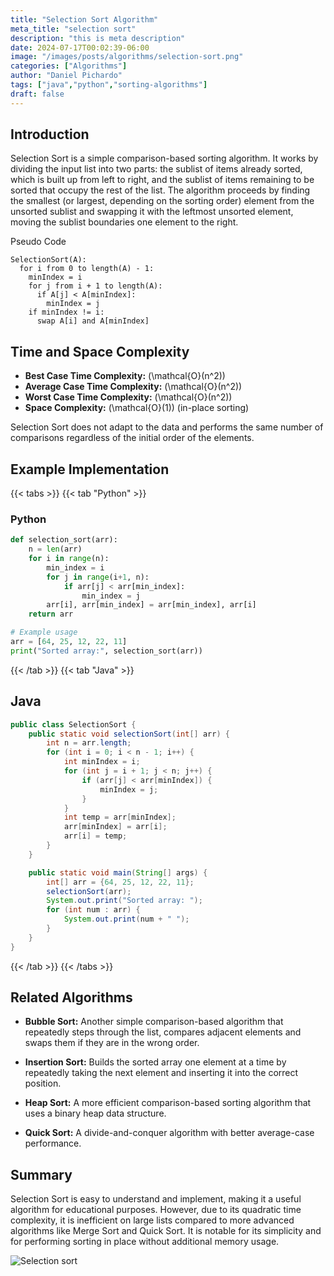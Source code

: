 ```yaml
---
title: "Selection Sort Algorithm"
meta_title: "selection sort"
description: "this is meta description"
date: 2024-07-17T00:02:39-06:00
image: "/images/posts/algorithms/selection-sort.png"
categories: ["Algorithms"]
author: "Daniel Pichardo"
tags: ["java","python","sorting-algorithms"]
draft: false
---
```


## Introduction

Selection Sort is a simple comparison-based sorting algorithm. It works by dividing the input list into two parts: the sublist of items already sorted, which is built up from left to right, and the sublist of items remaining to be sorted that occupy the rest of the list. The algorithm proceeds by finding the smallest (or largest, depending on the sorting order) element from the unsorted sublist and swapping it with the leftmost unsorted element, moving the sublist boundaries one element to the right.


Pseudo Code
```shell
SelectionSort(A):
  for i from 0 to length(A) - 1:
    minIndex = i
    for j from i + 1 to length(A):
      if A[j] < A[minIndex]:
        minIndex = j
    if minIndex != i:
      swap A[i] and A[minIndex]
```


## Time and Space Complexity

* **Best Case Time Complexity:** \(\mathcal{O}(n^2)\)
* **Average Case Time Complexity:** \(\mathcal{O}(n^2)\)
* **Worst Case Time Complexity:** \(\mathcal{O}(n^2)\)
* **Space Complexity:** \(\mathcal{O}(1)\) (in-place sorting)

Selection Sort does not adapt to the data and performs the same number of comparisons regardless of the initial order of the elements.

## Example Implementation

{{< tabs >}}
{{< tab "Python" >}}

### Python

```python
def selection_sort(arr):
    n = len(arr)
    for i in range(n):
        min_index = i
        for j in range(i+1, n):
            if arr[j] < arr[min_index]:
                min_index = j
        arr[i], arr[min_index] = arr[min_index], arr[i]
    return arr

# Example usage
arr = [64, 25, 12, 22, 11]
print("Sorted array:", selection_sort(arr))
```
{{< /tab >}}
{{< tab "Java" >}}
## Java

```java
public class SelectionSort {
    public static void selectionSort(int[] arr) {
        int n = arr.length;
        for (int i = 0; i < n - 1; i++) {
            int minIndex = i;
            for (int j = i + 1; j < n; j++) {
                if (arr[j] < arr[minIndex]) {
                    minIndex = j;
                }
            }
            int temp = arr[minIndex];
            arr[minIndex] = arr[i];
            arr[i] = temp;
        }
    }

    public static void main(String[] args) {
        int[] arr = {64, 25, 12, 22, 11};
        selectionSort(arr);
        System.out.print("Sorted array: ");
        for (int num : arr) {
            System.out.print(num + " ");
        }
    }
}
```

{{< /tab >}}
{{< /tabs >}}

## Related Algorithms

* **Bubble Sort:** Another simple comparison-based algorithm that repeatedly steps through the list, compares adjacent elements and swaps them if they are in the wrong order.

* **Insertion Sort:** Builds the sorted array one element at a time by repeatedly taking the next element and inserting it into the correct position.

* **Heap Sort:** A more efficient comparison-based sorting algorithm that uses a binary heap data structure.

* **Quick Sort:** A divide-and-conquer algorithm with better average-case performance.

## Summary

Selection Sort is easy to understand and implement, making it a useful algorithm for educational purposes. However, due to its quadratic time complexity, it is inefficient on large lists compared to more advanced algorithms like Merge Sort and Quick Sort. It is notable for its simplicity and for performing sorting in place without additional memory usage.

![Selection sort](/blog/images/posts/algorithms/selection-sort.png)
